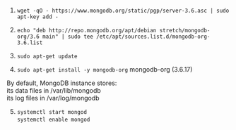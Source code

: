 1. `wget -qO - https://www.mongodb.org/static/pgp/server-3.6.asc | sudo apt-key add -`  

2. `echo "deb http://repo.mongodb.org/apt/debian stretch/mongodb-org/3.6 main" | sudo tee /etc/apt/sources.list.d/mongodb-org-3.6.list`  
3. `sudo apt-get update`  
4. `sudo apt-get install -y mongodb-org`  mongodb-org (3.6.17)  

By default, MongoDB instance stores:  
its data files in /var/lib/mongodb  
its log files in /var/log/mongodb  

5. `systemctl start mongod`  
`systemctl enable mongod`  


